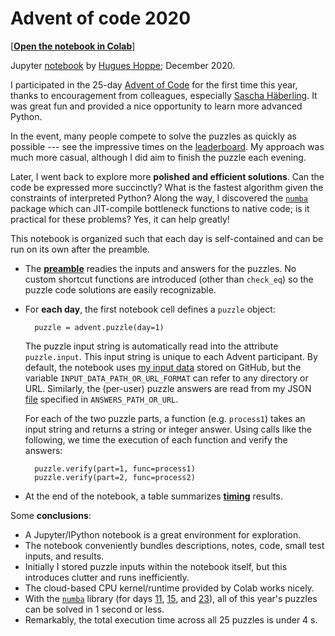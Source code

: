 # Advent of code 2020

[[**Open the notebook in Colab**]](https://colab.research.google.com/github/hhoppe/advent_of_code_2020/blob/main/advent_of_code_2020.ipynb)

Jupyter [notebook](https://github.com/hhoppe/advent_of_code_2020/blob/main/advent_of_code_2020.ipynb) by [Hugues Hoppe](https://hhoppe.com/); December 2020.

I participated in the 25-day [Advent of Code](https://adventofcode.com/) for the first time this year, thanks to encouragement from colleagues, especially [Sascha Häberling](https://github.com/shaeberling).  It was great fun and provided a nice opportunity to learn more advanced Python.

In the event, many people compete to solve the puzzles as quickly as possible --- see the impressive times on the [leaderboard](https://adventofcode.com/2020/leaderboard).
My approach was much more casual, although I did aim to finish the puzzle each evening.

Later, I went back to explore more **polished and efficient solutions**.
Can the code be expressed more succinctly?
What is the fastest algorithm given the constraints of interpreted Python?
Along the way, I discovered the [`numba`](https://numba.pydata.org/) package which can JIT-compile bottleneck functions to native code;
is it practical for these problems?  Yes, it can help greatly!

This notebook is organized such that each day is self-contained and can be run on its own after the preamble.

- The [**preamble**](#preamble) readies the inputs and answers for the puzzles.  No custom shortcut functions are introduced (other than `check_eq`) so the puzzle code solutions are easily recognizable.

- For **each day**, the first notebook cell defines a `puzzle` object:

  ```
    puzzle = advent.puzzle(day=1)
  ```
  The puzzle input string is automatically read into the attribute `puzzle.input`.
  This input string is unique to each Advent participant.
  By default, the notebook uses [my input data](https://github.com/hhoppe/advent_of_code_2020/tree/main/data) stored on GitHub,
  but the variable `INPUT_DATA_PATH_OR_URL_FORMAT` can refer to any directory or URL.
  Similarly, the (per-user) puzzle answers are read from my JSON [file](https://github.com/hhoppe/advent_of_code_2020/blob/main/data/answers.json) specified in `ANSWERS_PATH_OR_URL`.

  For each of the two puzzle parts, a function (e.g. `process1`) takes an input string and returns a string or integer answer.
  Using calls like the following, we time the execution of each function and verify the answers:
  ```
    puzzle.verify(part=1, func=process1)
    puzzle.verify(part=2, func=process2)
  ```

- At the end of the notebook, a table summarizes [**timing**](#timings) results.

Some **conclusions**:

- A Jupyter/IPython notebook is a great environment for exploration.
- The notebook conveniently bundles descriptions, notes, code, small test inputs, and results.
- Initially I stored puzzle inputs within the notebook itself, but this introduces clutter and runs inefficiently.
- The cloud-based CPU kernel/runtime provided by Colab works nicely.
- With the [`numba`](https://numba.pydata.org/) library (for days [11](#day11), [15](#day15), and [23](#day23)), all of this year's puzzles can be solved in 1 second or less.
- Remarkably, the total execution time across all 25 puzzles is under 4 s.
